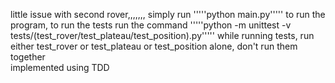 little issue with second rover,,,,,,,
simply run '''''python main.py''''' to run the program, to run the tests run the command '''''python -m unittest -v tests/(test_rover/test_plateau/test_position).py''''' while running tests, run either test_rover or test_plateau or test_position alone, don't run them together<br>
implemented using TDD